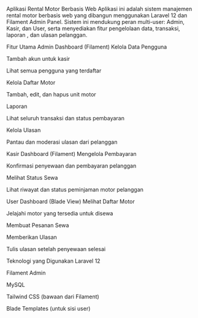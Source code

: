 Aplikasi Rental Motor Berbasis Web
Aplikasi ini adalah sistem manajemen rental motor berbasis web yang dibangun menggunakan Laravel 12 dan Filament Admin Panel. Sistem ini mendukung peran multi-user: Admin, Kasir, dan User, serta menyediakan fitur pengelolaan data, transaksi, laporan , dan ulasan pelanggan.

Fitur Utama
Admin Dashboard (Filament)
Kelola Data Pengguna

Tambah akun untuk kasir

Lihat semua pengguna yang terdaftar

Kelola Daftar Motor

Tambah, edit, dan hapus unit motor

Laporan 

Lihat seluruh transaksi dan status pembayaran

Kelola Ulasan

Pantau dan moderasi ulasan dari pelanggan

Kasir Dashboard (Filament)
Mengelola Pembayaran

Konfirmasi penyewaan dan pembayaran pelanggan

Melihat Status Sewa

Lihat riwayat dan status peminjaman motor pelanggan

User Dashboard (Blade View)
Melihat Daftar Motor

Jelajahi motor yang tersedia untuk disewa

Membuat Pesanan Sewa

Memberikan Ulasan

Tulis ulasan setelah penyewaan selesai


Teknologi yang Digunakan
Laravel 12

Filament Admin

MySQL

Tailwind CSS (bawaan dari Filament)

Blade Templates (untuk sisi user)

